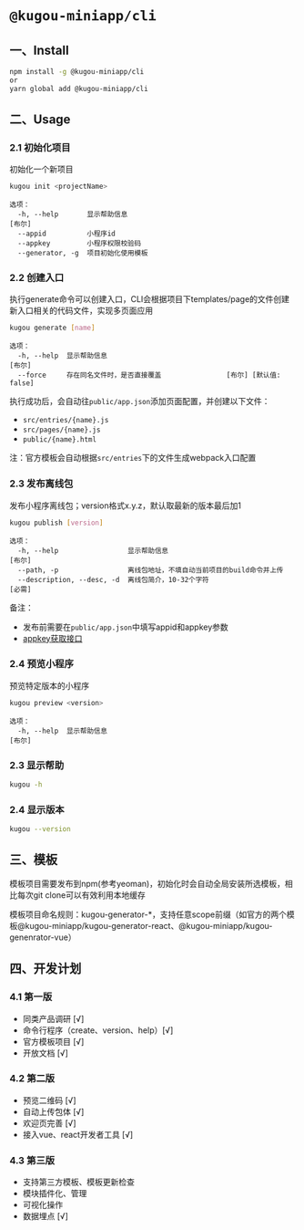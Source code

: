 # `@kugou-miniapp/cli`

## 一、Install
```bash
npm install -g @kugou-miniapp/cli
or
yarn global add @kugou-miniapp/cli
```

## 二、Usage

### 2.1 初始化项目

初始化一个新项目

```bash
kugou init <projectName>
```

```
选项：
  -h, --help       显示帮助信息                                           [布尔]
  --appid          小程序id
  --appkey         小程序权限校验码
  --generator, -g  项目初始化使用模板
```

### 2.2 创建入口

执行generate命令可以创建入口，CLI会根据项目下templates/page的文件创建新入口相关的代码文件，实现多页面应用

```bash
kugou generate [name]
```

```
选项：
  -h, --help  显示帮助信息                                                [布尔]
  --force     存在同名文件时，是否直接覆盖                [布尔] [默认值: false]
```

执行成功后，会自动往`public/app.json`添加页面配置，并创建以下文件：
- `src/entries/{name}.js`
- `src/pages/{name}.js`
- `public/{name}.html`

注：官方模板会自动根据`src/entries`下的文件生成webpack入口配置

### 2.3 发布离线包

发布小程序离线包；version格式x.y.z，默认取最新的版本最后加1

```bash
kugou publish [version]
```

```
选项：
  -h, --help                 显示帮助信息                                 [布尔]
  --path, -p                 离线包地址，不填自动当前项目的build命令并上传
  --description, --desc, -d  离线包简介，10-32个字符                      [必需]
```

备注：

- 发布前需要在```public/app.json```中填写appid和appkey参数
- [appkey获取接口](http://doc.kugou.net/showdoc-master/web/#/11?page_id=5878)

### 2.4 预览小程序

预览特定版本的小程序

```bash
kugou preview <version>
```

```
选项：
  -h, --help  显示帮助信息                                                [布尔]
```

### 2.3 显示帮助
```bash
kugou -h
```

### 2.4 显示版本
```bash
kugou --version
```

## 三、模板

模板项目需要发布到npm(参考yeoman)，初始化时会自动全局安装所选模板，相比每次git clone可以有效利用本地缓存

模板项目命名规则：kugou-generator-*，支持任意scope前缀（如官方的两个模板@kugou-miniapp/kugou-generator-react、@kugou-miniapp/kugou-genenrator-vue）

## 四、开发计划
### 4.1 第一版

- 同类产品调研 [√]
- 命令行程序（create、version、help）[√]
- 官方模板项目 [√]
- 开放文档 [√]

### 4.2 第二版
- 预览二维码 [√]
- 自动上传包体 [√]
- 欢迎页完善 [√]
- 接入vue、react开发者工具 [√]

### 4.3 第三版
- 支持第三方模板、模板更新检查
- 模块插件化、管理
- 可视化操作
- 数据埋点 [√]
